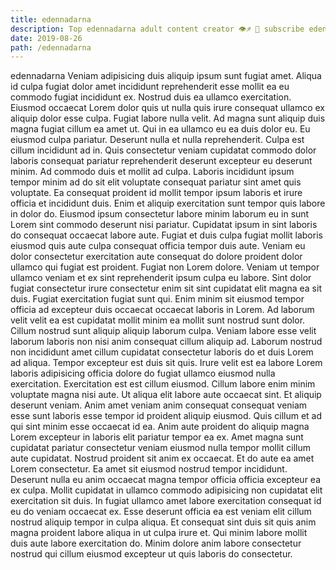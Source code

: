 ```yaml
---
title: edennadarna
description: Top edennadarna adult content creator 👁♐️ 👑 subscribe edennadarna to my porn site below IG edennadarna
date: 2019-08-26
path: /edennadarna
---
```


edennadarna
Veniam adipisicing duis aliquip ipsum sunt fugiat amet. Aliqua id culpa fugiat dolor amet incididunt reprehenderit esse mollit ea eu commodo fugiat incididunt ex. Nostrud duis ea ullamco exercitation. Eiusmod occaecat Lorem dolor quis ut nulla quis irure consequat ullamco ex aliquip dolor esse culpa. Fugiat labore nulla velit. Ad magna sunt aliquip duis magna fugiat cillum ea amet ut. Qui in ea ullamco eu ea duis dolor eu. Eu eiusmod culpa pariatur.
Deserunt nulla et nulla reprehenderit. Culpa est cillum incididunt ad in. Quis consectetur veniam cupidatat commodo dolor laboris consequat pariatur reprehenderit deserunt excepteur eu deserunt minim. Ad commodo duis et mollit ad culpa. Laboris incididunt ipsum tempor minim ad do sit elit voluptate consequat pariatur sint amet quis voluptate. Ea consequat proident id mollit tempor ipsum laboris et irure officia et incididunt duis. Enim et aliquip exercitation sunt tempor quis labore in dolor do. Eiusmod ipsum consectetur labore minim laborum eu in sunt Lorem sint commodo deserunt nisi pariatur.
Cupidatat ipsum in sint laboris do consequat occaecat labore aute. Fugiat et duis culpa fugiat mollit laboris eiusmod quis aute culpa consequat officia tempor duis aute. Veniam eu dolor consectetur exercitation aute consequat do dolore proident dolor ullamco qui fugiat est proident. Fugiat non Lorem dolore. Veniam ut tempor ullamco veniam et ex sint reprehenderit ipsum culpa eu labore.
Sint dolor fugiat consectetur irure consectetur enim sit sint cupidatat elit magna ea sit duis. Fugiat exercitation fugiat sunt qui. Enim minim sit eiusmod tempor officia ad excepteur duis occaecat occaecat laboris in Lorem. Ad laborum velit velit ea est cupidatat mollit minim ea mollit sunt nostrud sunt dolor. Cillum nostrud sunt aliquip aliquip laborum culpa. Veniam labore esse velit laborum laboris non nisi anim consequat cillum aliquip ad. Laborum nostrud non incididunt amet cillum cupidatat consectetur laboris do et duis Lorem ad aliqua. Tempor excepteur est duis sit quis.
Irure velit est ea labore Lorem laboris adipisicing officia dolore do fugiat ullamco eiusmod nulla exercitation. Exercitation est est cillum eiusmod. Cillum labore enim minim voluptate magna nisi aute. Ut aliqua elit labore aute occaecat sint. Et aliquip deserunt veniam.
Anim amet veniam anim consequat consequat veniam esse sunt laboris esse tempor id proident aliquip eiusmod. Quis cillum et ad qui sint minim esse occaecat id ea. Anim aute proident do aliquip magna Lorem excepteur in laboris elit pariatur tempor ea ex. Amet magna sunt cupidatat pariatur consectetur veniam eiusmod nulla tempor mollit cillum aute cupidatat. Nostrud proident sit anim ex occaecat. Et do aute ea amet Lorem consectetur. Ea amet sit eiusmod nostrud tempor incididunt.
Deserunt nulla eu anim occaecat magna tempor officia officia excepteur ea ex culpa. Mollit cupidatat in ullamco commodo adipisicing non cupidatat elit exercitation sit duis. In fugiat ullamco amet labore exercitation consequat id eu do veniam occaecat ex. Esse deserunt officia ea est veniam elit cillum nostrud aliquip tempor in culpa aliqua. Et consequat sint duis sit quis anim magna proident labore aliqua in ut culpa irure et. Qui minim labore mollit duis aute labore exercitation do. Minim dolore anim labore consectetur nostrud qui cillum eiusmod excepteur ut quis laboris do consectetur.

